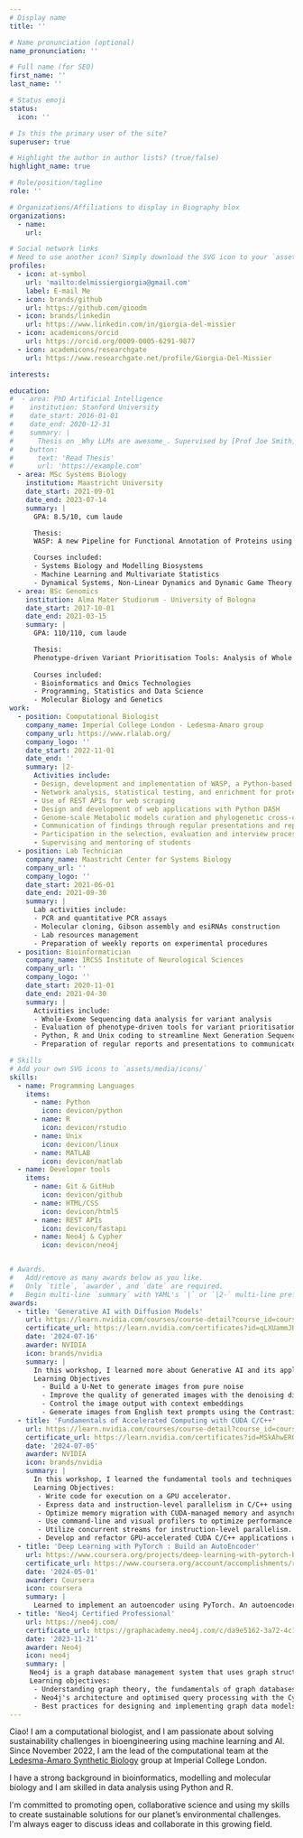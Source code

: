 ```yaml
---
# Display name
title: ''

# Name pronunciation (optional)
name_pronunciation: ''

# Full name (for SEO)
first_name: ''
last_name: ''

# Status emoji
status:
  icon: ''

# Is this the primary user of the site?
superuser: true

# Highlight the author in author lists? (true/false)
highlight_name: true

# Role/position/tagline
role: ''

# Organizations/Affiliations to display in Biography blox
organizations:
  - name: 
    url: 

# Social network links
# Need to use another icon? Simply download the SVG icon to your `assets/media/icons/` folder.
profiles:
  - icon: at-symbol
    url: 'mailto:delmissiergiorgia@gmail.com'
    label: E-mail Me
  - icon: brands/github
    url: https://github.com/gioodm
  - icon: brands/linkedin
    url: https://www.linkedin.com/in/giorgia-del-missier
  - icon: academicons/orcid
    url: https://orcid.org/0009-0005-6291-9877
  - icon: academicons/researchgate
    url: https://www.researchgate.net/profile/Giorgia-Del-Missier

interests:

education:
#  - area: PhD Artificial Intelligence
#    institution: Stanford University
#    date_start: 2016-01-01
#    date_end: 2020-12-31
#    summary: |
#      Thesis on _Why LLMs are awesome_. Supervised by [Prof Joe Smith](https://example.com). Presented papers at 5 IEEE conferences with the contributions being published in 2 Springer journals.
#    button:
#      text: 'Read Thesis'
#      url: 'https://example.com'
  - area: MSc Systems Biology
    institution: Maastricht University
    date_start: 2021-09-01
    date_end: 2023-07-14
    summary: |
      GPA: 8.5/10, cum laude

      Thesis: 
      WASP: A new Pipeline for Functional Annotation of Proteins using AlphaFold Structural Models

      Courses included:
      - Systems Biology and Modelling Biosystems
      - Machine Learning and Multivariate Statistics
      - Dynamical Systems, Non-Linear Dynamics and Dynamic Game Theory
  - area: BSc Genomics
    institution: Alma Mater Studiorum - University of Bologna
    date_start: 2017-10-01
    date_end: 2021-03-15
    summary: |
      GPA: 110/110, cum laude

      Thesis: 
      Phenotype-driven Variant Prioritisation Tools: Analysis of Whole Exome Sequencing in Patients with Hereditary Optic Neuropathy
      
      Courses included:
      - Bioinformatics and Omics Technologies
      - Programming, Statistics and Data Science
      - Molecular Biology and Genetics
work:
  - position: Computational Biologist
    company_name: Imperial College London - Ledesma-Amaro group
    company_url: https://www.rlalab.org/
    company_logo: ''
    date_start: 2022-11-01
    date_end: ''
    summary: |2-
      Activities include:
      - Design, development and implementation of WASP, a Python-based command-line pipeline for structure-based protein annotation
      - Network analysis, statistical testing, and enrichment for protein function inference
      - Use of REST APIs for web scraping
      - Design and development of web applications with Python DASH
      - Genome-scale Metabolic models curation and phylogenetic cross-organism comparison
      - Communication of findings through regular presentations and reports
      - Participation in the selection, evaluation and interview process of new candidates for collaboration
      - Supervising and mentoring of students
  - position: Lab Technician
    company_name: Maastricht Center for Systems Biology
    company_url: ''
    company_logo: ''
    date_start: 2021-06-01
    date_end: 2021-09-30
    summary: |
      Lab activities include:
      - PCR and quantitative PCR assays
      - Molecular cloning, Gibson assembly and esiRNAs construction
      - Lab resources management
      - Preparation of weekly reports on experimental procedures
  - position: Bioinformatician
    company_name: IRCSS Institute of Neurological Sciences
    company_url: ''
    company_logo: ''
    date_start: 2020-11-01
    date_end: 2021-04-30
    summary: |
      Activities include:
      - Whole-Exome Sequencing data analysis for variant analysis
      - Evaluation of phenotype-driven tools for variant prioritisation
      - Python, R and Unix coding to streamline Next Generation Sequencing data analysis
      - Preparation of regular reports and presentations to communicate findings

# Skills
# Add your own SVG icons to `assets/media/icons/`
skills:
  - name: Programming Languages
    items:
      - name: Python
        icon: devicon/python
      - name: R
        icon: devicon/rstudio
      - name: Unix
        icon: devicon/linux
      - name: MATLAB
        icon: devicon/matlab
  - name: Developer tools
    items:
      - name: Git & GitHub
        icon: devicon/github
      - name: HTML/CSS
        icon: devicon/html5
      - name: REST APIs
        icon: devicon/fastapi
      - name: Neo4j & Cypher
        icon: devicon/neo4j


# Awards.
#   Add/remove as many awards below as you like.
#   Only `title`, `awarder`, and `date` are required.
#   Begin multi-line `summary` with YAML's `|` or `|2-` multi-line prefix and indent 2 spaces below.
awards:
  - title: 'Generative AI with Diffusion Models'
    url: https://learn.nvidia.com/courses/course-detail?course_id=course-v1:DLI+S-FX-14+V1
    certificate_url: https://learn.nvidia.com/certificates?id=qLXUammJRM65zy4hfwBeQw
    date: '2024-07-16'
    awarder: NVIDIA
    icon: brands/nvidia
    summary: |
      In this workshop, I learned more about Generative AI and its applications in denoising diffusion models, which are a popular choice for text-to-image pipelines.
      Learning Objectives
        - Build a U-Net to generate images from pure noise
        - Improve the quality of generated images with the denoising diffusion process
        - Control the image output with context embeddings
        - Generate images from English text prompts using the Contrastive Language—Image Pretraining (CLIP) neural network
  - title: 'Fundamentals of Accelerated Computing with CUDA C/C++'
    url: https://learn.nvidia.com/courses/course-detail?course_id=course-v1:DLI+C-AC-01+V1
    certificate_url: https://learn.nvidia.com/certificates?id=MSkAhwERQMG6UU4Ajpb6iw
    date: '2024-07-05'
    awarder: NVIDIA
    icon: brands/nvidia
    summary: |
      In this workshop, I learned the fundamental tools and techniques for accelerating C/C++ applications on massively parallel GPUs using CUDA. I gained skills in writing and parallelizing code, optimizing memory migration between the CPU and GPU, and applying these techniques to accelerate a CPU-only particle simulator for significant performance gains. Additional resources were provided for further learning and development of GPU-accelerated applications.
      Learning Objectives:
       - Write code for execution on a GPU accelerator.
       - Express data and instruction-level parallelism in C/C++ using CUDA.
       - Optimize memory migration with CUDA-managed memory and asynchronous prefetching.
       - Use command-line and visual profilers to optimize performance.
       - Utilize concurrent streams for instruction-level parallelism.
       - Develop and refactor GPU-accelerated CUDA C/C++ applications using a profile-driven approach.
  - title: 'Deep Learning with PyTorch : Build an AutoEncoder'
    url: https://www.coursera.org/projects/deep-learning-with-pytorch-build-an-autoencoder
    certificate_url: https://www.coursera.org/account/accomplishments/records/CH4Q4XWW6Q9V
    date: '2024-05-01'
    awarder: Coursera
    icon: coursera
    summary: |
      Learned to implement an autoencoder using PyTorch. An autoencoder is a type of neural network that learns to reproduce its input at the output layer. It consists of two main parts: the encoder, that compresses the input into a compact representation, and the decoder, which reconstructs the input from this compressed representation. In this project, I implemented an autoencoder to denoise handwritten digits.
  - title: 'Neo4j Certified Professional'
    url: https://neo4j.com/
    certificate_url: https://graphacademy.neo4j.com/c/da9e5162-3a72-4c13-a9bc-ea0515986d11/
    date: '2023-11-21'
    awarder: Neo4j
    icon: neo4j
    summary: |
     Neo4j is a graph database management system that uses graph structures—comprising nodes, edges, and properties—to represent and store data. It is designed for handling large-scale connected data and is renowned for its high performance and scalability.
     Learning objectives:
      - Understanding graph theory, the fundamentals of graph databases, and their differences from traditional relational databases.
      - Neo4j's architecture and optimised query processing with the Cypher language.
      - Best practices for designing and implementing graph data models to represent complex relationships and ensure data integrity.
---
```




Ciao! I am a computational biologist, and I am passionate about solving sustainability challenges in bioengineering using machine learning and AI. Since November 2022, I am the lead of the computational team at the [Ledesma-Amaro Synthetic Biology](https://www.rlalab.org/) group at Imperial College London.

I have a strong background in bioinformatics, modelling and molecular biology and I am skilled in data analysis using Python and R.

I'm committed to promoting open, collaborative science and using my skills to create sustainable solutions for our planet’s environmental challenges. I'm always eager to discuss ideas and collaborate in this growing field.




